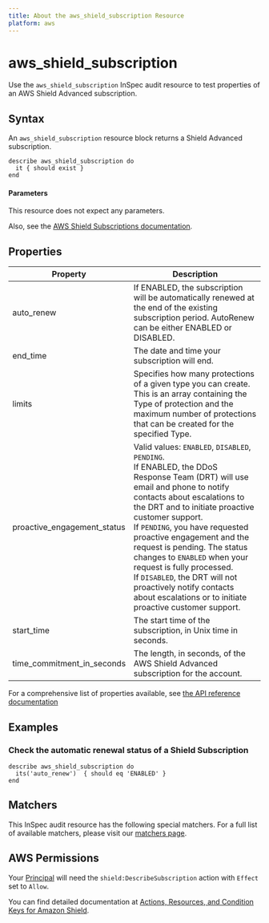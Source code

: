 ```yaml
---
title: About the aws_shield_subscription Resource
platform: aws
---
```


# aws\_shield\_subscription

Use the `aws_shield_subscription` InSpec audit resource to test properties of an AWS Shield Advanced subscription.

## Syntax

An `aws_shield_subscription` resource block returns a Shield Advanced subscription.

    describe aws_shield_subscription do
      it { should exist }
    end


#### Parameters

This resource does not expect any parameters.

Also, see the [AWS Shield Subscriptions documentation](https://docs.aws.amazon.com/waf/latest/developerguide/shield-chapter.html).


## Properties

|Property                      | Description|
| ---                          | --- |
|auto\_renew                   | If ENABLED, the subscription will be automatically renewed at the end of the existing subscription period. AutoRenew can be either ENABLED or DISABLED. |
|end\_time                     | The date and time your subscription will end. |
|limits                        | Specifies how many protections of a given type you can create. This is an array containing the Type of protection and the maximum number of protections that can be created for the specified Type. |
|proactive\_engagement\_status | Valid values: `ENABLED`, `DISABLED`, `PENDING`. <br> If ENABLED, the DDoS Response Team (DRT) will use email and phone to notify contacts about escalations to the DRT and to initiate proactive customer support. <br/> If `PENDING`, you have requested proactive engagement and the request is pending. The status changes to `ENABLED` when your request is fully processed. <br/> If `DISABLED`, the DRT will not proactively notify contacts about escalations or to initiate proactive customer support. |
|start\_time                   | The start time of the subscription, in Unix time in seconds. |
|time\_commitment\_in\_seconds | The length, in seconds, of the AWS Shield Advanced subscription for the account. |

For a comprehensive list of properties available, see [the API reference documentation](https://docs.aws.amazon.com/waf/latest/DDOSAPIReference/API_Subscription.html)

## Examples

### Check the automatic renewal status of a Shield Subscription

    describe aws_shield_subscription do
      its('auto_renew')  { should eq 'ENABLED' }
    end

## Matchers

This InSpec audit resource has the following special matchers. For a full list of available matchers, please visit our [matchers page](https://www.inspec.io/docs/reference/matchers/).

## AWS Permissions

Your [Principal](https://docs.aws.amazon.com/IAM/latest/UserGuide/intro-structure.html#intro-structure-principal) will need the `shield:DescribeSubscription` action with `Effect` set to `Allow`.

You can find detailed documentation at [Actions, Resources, and Condition Keys for Amazon Shield](https://docs.aws.amazon.com/IAM/latest/UserGuide/list_awsshield.html).
